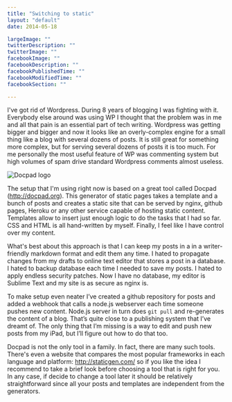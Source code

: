 ```yaml
---
title: "Switching to static"
layout: "default"
date: 2014-05-18

largeImage: ""
twitterDescription: ""
twitterImage: ""
facebookImage: ""
facebookDescription: ""
facebookPublishedTime: ""
facebookModifiedTime: ""
facebookSection: ""

---
```


I've got rid of Wordpress. During 8 years of blogging I was fighting with it. Everybody else around was using WP I thought that the problem was in me and all that pain is an essential part of tech writing. Wordpress was getting bigger and bigger and now it looks like an overly-complex engine for a small thing like a blog with several dozens of posts. It is still great for something more complex, but for serving several dozens of posts it is too much. For me personally the most useful feature of WP was commenting system but high volumes of spam drive standard Wordpress comments almost useless.


![Docpad logo](/img/docpad.gif "Dodpad logo")


The setup that I'm using right now is based on a great tool called Docpad (http://docpad.org). This generator of static pages takes a template and a bunch of posts and creates a static site that can be served by nginx, github pages, Heroku or any other service capable of hosting static content. Templates allow to insert just enough logic to do the tasks that I had so far. CSS and HTML is all hand-written by myself. Finally, I feel like I have control over my content.

What's best about this approach is that I can keep my posts in a in a writer-friendly markdown format and edit them any time. I hated to propagate changes from my drafts to online text editor that stores a post in a database. I hated to backup database each time I needed to save my posts. I hated to apply endless security patches. Now I have no database, my editor is Sublime Text and my site is as secure as nginx is.

 
To make setup even neater I’ve created a github repository for posts and added a webhook that calls a node.js webserver each time someone pushes new content. Node.js server in turn does `git pull` and re-generates the content of a blog. That’s quite close to a publishing system that I’ve dreamt of. The only thing that I’m missing is a way to edit and push new posts from my iPad, but I’ll figure out how to do that too.

Docpad is not the only tool in a family. In fact, there are many such tools. There's even a website that compares the most popular frameworks in each language and platform: http://staticgen.com/ so if you like the idea I recommend to take a brief look before choosing a tool that is right for you. In any case, if decide to change a tool later it should be relatively straightforward since all your posts and templates are independent from the generators. 
